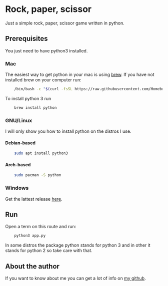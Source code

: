 # Rock, paper, scissor

Just a simple rock, paper, scissor game written in python.

## Prerequisites

You just need to have python3 installed.

### Mac

The easiest way to get python in your mac is using [brew](https://brew.sh/index_es). If you have not installed brew on your computer run:
```bash
    /bin/bash -c "$(curl -fsSL https://raw.githubusercontent.com/Homebrew/install/master/install.sh)"
```

To install python 3 run 

```bash
    brew install python
```

### GNU/Linux

I will only show you how to install python on the distros I use.

#### Debian-based

```bash
    sudo apt install python3
```

#### Arch-based

```bash
    sudo pacman -S python
```

### Windows

Get the lattest release [here](https://www.python.org/downloads/windows/).

## Run

Open a term on this route and run:

```bash
    python3 app.py
```

In some distros the package python stands for python 3 and in other it stands for python 2 so take care with that.

## About the author

If you want to know about me you can get a lot of info on [my github](https://github.com/seniorglez).


